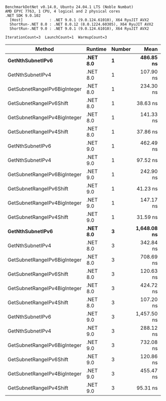 ```

BenchmarkDotNet v0.14.0, Ubuntu 24.04.1 LTS (Noble Numbat)
AMD EPYC 7763, 1 CPU, 4 logical and 2 physical cores
.NET SDK 9.0.102
  [Host]            : .NET 9.0.1 (9.0.124.61010), X64 RyuJIT AVX2
  ShortRun-.NET 8.0 : .NET 8.0.12 (8.0.1224.60305), X64 RyuJIT AVX2
  ShortRun-.NET 9.0 : .NET 9.0.1 (9.0.124.61010), X64 RyuJIT AVX2

IterationCount=3  LaunchCount=1  WarmupCount=3  

```
| Method                       | Runtime  | Number | Mean        | Error      | StdDev   | Min         | Max         | Gen0   | Allocated |
|----------------------------- |--------- |------- |------------:|-----------:|---------:|------------:|------------:|-------:|----------:|
| **GetNthSubnetIPv6**             | **.NET 8.0** | **1**      |   **486.85 ns** |  **45.117 ns** | **2.473 ns** |   **484.11 ns** |   **488.91 ns** | **0.0410** |     **696 B** |
| GetNthSubnetIPv4             | .NET 8.0 | 1      |   107.90 ns |  29.171 ns | 1.599 ns |   106.59 ns |   109.68 ns | 0.0095 |     160 B |
| GetSubnetRangeIPv6BigInteger | .NET 8.0 | 1      |   234.30 ns |  83.176 ns | 4.559 ns |   229.08 ns |   237.50 ns | 0.0257 |     432 B |
| GetSubnetRangeIPv6Shift      | .NET 8.0 | 1      |    38.63 ns |   8.683 ns | 0.476 ns |    38.29 ns |    39.17 ns | 0.0095 |     160 B |
| GetSubnetRangeIPv4BigInteger | .NET 8.0 | 1      |   141.33 ns |   8.069 ns | 0.442 ns |   140.86 ns |   141.74 ns | 0.0124 |     208 B |
| GetSubnetRangeIPv4Shift      | .NET 8.0 | 1      |    37.86 ns |  37.147 ns | 2.036 ns |    36.59 ns |    40.21 ns | 0.0105 |     176 B |
| GetNthSubnetIPv6             | .NET 9.0 | 1      |   462.49 ns |  52.718 ns | 2.890 ns |   459.20 ns |   464.60 ns | 0.0381 |     640 B |
| GetNthSubnetIPv4             | .NET 9.0 | 1      |    97.52 ns |   8.022 ns | 0.440 ns |    97.01 ns |    97.79 ns | 0.0095 |     160 B |
| GetSubnetRangeIPv6BigInteger | .NET 9.0 | 1      |   242.90 ns |  36.688 ns | 2.011 ns |   240.80 ns |   244.81 ns | 0.0257 |     432 B |
| GetSubnetRangeIPv6Shift      | .NET 9.0 | 1      |    41.23 ns |   5.297 ns | 0.290 ns |    41.00 ns |    41.55 ns | 0.0095 |     160 B |
| GetSubnetRangeIPv4BigInteger | .NET 9.0 | 1      |   147.17 ns |   8.127 ns | 0.445 ns |   146.70 ns |   147.58 ns | 0.0124 |     208 B |
| GetSubnetRangeIPv4Shift      | .NET 9.0 | 1      |    31.59 ns |   2.947 ns | 0.162 ns |    31.45 ns |    31.77 ns | 0.0105 |     176 B |
| **GetNthSubnetIPv6**             | **.NET 8.0** | **3**      | **1,648.08 ns** | **102.922 ns** | **5.642 ns** | **1,641.58 ns** | **1,651.79 ns** | **0.1278** |    **2168 B** |
| GetNthSubnetIPv4             | .NET 8.0 | 3      |   342.84 ns |  38.215 ns | 2.095 ns |   340.44 ns |   344.30 ns | 0.0286 |     480 B |
| GetSubnetRangeIPv6BigInteger | .NET 8.0 | 3      |   708.69 ns |  38.395 ns | 2.105 ns |   706.94 ns |   711.02 ns | 0.0772 |    1296 B |
| GetSubnetRangeIPv6Shift      | .NET 8.0 | 3      |   120.63 ns |  16.788 ns | 0.920 ns |   119.57 ns |   121.26 ns | 0.0286 |     480 B |
| GetSubnetRangeIPv4BigInteger | .NET 8.0 | 3      |   424.72 ns |  45.674 ns | 2.504 ns |   422.27 ns |   427.28 ns | 0.0372 |     624 B |
| GetSubnetRangeIPv4Shift      | .NET 8.0 | 3      |   107.20 ns |  32.082 ns | 1.759 ns |   105.25 ns |   108.67 ns | 0.0315 |     528 B |
| GetNthSubnetIPv6             | .NET 9.0 | 3      | 1,457.50 ns |  49.926 ns | 2.737 ns | 1,454.91 ns | 1,460.36 ns | 0.1183 |    2000 B |
| GetNthSubnetIPv4             | .NET 9.0 | 3      |   288.12 ns |   7.197 ns | 0.394 ns |   287.68 ns |   288.44 ns | 0.0286 |     480 B |
| GetSubnetRangeIPv6BigInteger | .NET 9.0 | 3      |   732.08 ns |  91.077 ns | 4.992 ns |   726.45 ns |   735.97 ns | 0.0772 |    1296 B |
| GetSubnetRangeIPv6Shift      | .NET 9.0 | 3      |   120.86 ns |  13.724 ns | 0.752 ns |   120.05 ns |   121.53 ns | 0.0286 |     480 B |
| GetSubnetRangeIPv4BigInteger | .NET 9.0 | 3      |   455.47 ns |  85.562 ns | 4.690 ns |   452.01 ns |   460.81 ns | 0.0372 |     624 B |
| GetSubnetRangeIPv4Shift      | .NET 9.0 | 3      |    95.31 ns |  28.072 ns | 1.539 ns |    93.57 ns |    96.49 ns | 0.0315 |     528 B |
